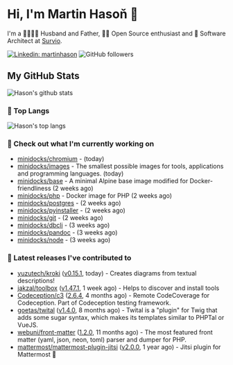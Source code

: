 # Hi, I'm Martin Hasoň 👋

I'm a 👨‍👩‍👧‍👦 Husband and Father, 🧑‍💻 Open Source enthusiast and 📐 Software Architect at [Survio](https://www.survio.com).

[![Linkedin: martinhason](https://img.shields.io/badge/-Martin%20Hasoň-blue?style=flat-square&logo=Linkedin&logoColor=white&link=https://www.linkedin.com/in/martinhason/)](https://www.linkedin.com/in/martinhason/)
![GitHub followers](https://img.shields.io/github/followers/hason?label=Follow&style=social)


## My GitHub Stats
![Hason's github stats](https://github-readme-stats.vercel.app/api?username=hason&show_icons=true&include_all_commits=true&theme=dracula&hide_border=true&hide_title=true)

### 💾 Top Langs
![Hason's top langs](https://github-readme-stats.vercel.app/api/top-langs/?username=hason&layout=compact&theme=dracula&hide_border=true&hide_title=true)

### 👷 Check out what I'm currently working on

- [minidocks/chromium](https://github.com/minidocks/chromium) -  (today)
- [minidocks/images](https://github.com/minidocks/images) - The smallest possible images for tools, applications and programming languages. (today)
- [minidocks/base](https://github.com/minidocks/base) - A minimal Alpine base image modified for Docker-friendliness (2 weeks ago)
- [minidocks/php](https://github.com/minidocks/php) - Docker image for PHP (2 weeks ago)
- [minidocks/postgres](https://github.com/minidocks/postgres) -  (2 weeks ago)
- [minidocks/pyinstaller](https://github.com/minidocks/pyinstaller) -  (2 weeks ago)
- [minidocks/git](https://github.com/minidocks/git) -  (2 weeks ago)
- [minidocks/dbcli](https://github.com/minidocks/dbcli) -  (3 weeks ago)
- [minidocks/pandoc](https://github.com/minidocks/pandoc) -  (3 weeks ago)
- [minidocks/node](https://github.com/minidocks/node) -  (3 weeks ago)

### 🔭 Latest releases I've contributed to

- [yuzutech/kroki](https://github.com/yuzutech/kroki) ([v0.15.1](https://github.com/yuzutech/kroki/releases/tag/v0.15.1), today) - Creates diagrams from textual descriptions!
- [jakzal/toolbox](https://github.com/jakzal/toolbox) ([v1.47.1](https://github.com/jakzal/toolbox/releases/tag/v1.47.1), 1 week ago) - Helps to discover and install tools
- [Codeception/c3](https://github.com/Codeception/c3) ([2.6.4](https://github.com/Codeception/c3/releases/tag/2.6.4), 4 months ago) - Remote CodeCoverage for Codeception. Part of Codeception testing framework.
- [goetas/twital](https://github.com/goetas/twital) ([v1.4.0](https://github.com/goetas/twital/releases/tag/v1.4.0), 8 months ago) - Twital is a &#34;plugin&#34; for Twig that adds some sugar syntax, which makes its templates similar to PHPTal or VueJS.
- [webuni/front-matter](https://github.com/webuni/front-matter) ([1.2.0](https://github.com/webuni/front-matter/releases/tag/1.2.0), 11 months ago) - The most featured front matter (yaml, json, neon, toml) parser and dumper for PHP.
- [mattermost/mattermost-plugin-jitsi](https://github.com/mattermost/mattermost-plugin-jitsi) ([v2.0.0](https://github.com/mattermost/mattermost-plugin-jitsi/releases/tag/v2.0.0), 1 year ago) - Jitsi plugin for Mattermost :electric_plug:
